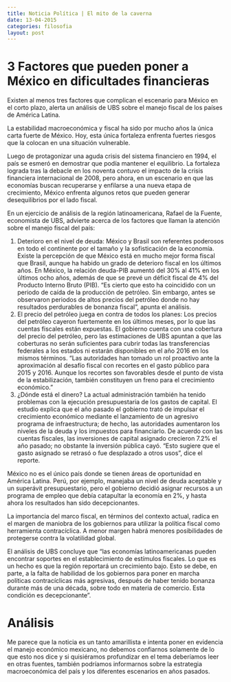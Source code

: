 ```yaml
---
title: Noticia Política | El mito de la caverna
date: 13-04-2015
categories: filosofia
layout: post
---
```


# 3 Factores que pueden poner a México en dificultades financieras 

Existen al menos tres factores que complican el escenario para México en el corto plazo, alerta un análisis de UBS sobre el manejo fiscal de los países de América Latina.

La estabilidad macroeconómica y fiscal ha sido por mucho años la única carta fuerte de México. Hoy, esta única fortaleza enfrenta fuertes riesgos que la colocan en una situación vulnerable.

Luego de protagonizar una aguda crisis del sistema financiero en 1994, el país se esmeró en demostrar que podía mantener el equilibrio. La fortaleza lograda tras la debacle en los noventa contuvo el impacto de la crisis financiera internacional de 2008, pero ahora, en un escenario en que las economías buscan recuperarse y enfilarse a una nueva etapa de crecimiento, México enfrenta algunos retos que pueden generar desequilibrios por el lado fiscal.

En un ejercicio de análisis de la región latinoamericana, Rafael de la Fuente, economista de UBS, advierte acerca de los factores que llaman la atención sobre el manejo fiscal del país:

1. Deterioro en el nivel de deuda: México y Brasil son referentes poderosos en todo el continente por el tamaño y la sofisticación de la economía. Existe la percepción de que México está en mucho mejor forma fiscal que Brasil, aunque ha habido un grado de deterioro fiscal en los últimos años. En México, la relación deuda-PIB aumentó del 30% al 41% en los últimos ocho años, además de que se prevé un déficit fiscal de 4% del Producto Interno Bruto (PIB).  “Es cierto que esto ha coincidido con un periodo de caída de la producción de petróleo. Sin embargo, antes se observaron periodos de altos precios del petróleo donde no hay resultados perdurables de bonanza fiscal”, apunta el análisis.
2. El precio del petróleo juega en contra de todos los planes: Los precios del petróleo cayeron fuertemente en los últimos meses, por lo que las cuentas fiscales están expuestas. El gobierno cuenta con una cobertura del precio del petróleo, pero las estimaciones de UBS apuntan a que las coberturas no serán suficientes para cubrir todas las transferencias federales a los estados ni estarán disponibles en el año 2016 en los mismos términos. “Las autoridades han tomado un rol proactivo ante la aproximación al desafío fiscal con recortes en el gasto público para 2015 y 2016. Aunque los recortes son favorables desde el punto de vista de la estabilización, también constituyen un freno para el crecimiento económico.”
3. ¿Dónde está el dinero? La actual administración también ha tenido problemas con la ejecución presupuestaria de los gastos de capital. El estudio explica que el año pasado el gobierno trató de impulsar el crecimiento económico mediante el lanzamiento de un agresivo programa de infraestructura; ​​de hecho, las autoridades aumentaron los niveles de la deuda y los impuestos para financiarlo. De acuerdo con las cuentas fiscales, las inversiones de capital asignado crecieron 7.2% el año pasado; no obstante la inversión pública cayó. “Esto sugiere que el gasto asignado se retrasó o fue desplazado a otros usos”, dice el reporte.

México no es el único país donde se tienen áreas de oportunidad en América Latina. Perú, por ejemplo, manejaba un nivel de deuda aceptable y un superávit presupuestario, pero el gobierno decidió asignar recursos a un programa de empleo que debía catapultar la economía en 2%, y hasta ahora los resultados han sido decepcionantes.

La importancia del marco fiscal, en términos del contexto actual, radica en el margen de maniobra de los gobiernos para utilizar la política fiscal como herramienta contracíclica. A menor margen habrá menores posibilidades de protegerse contra la volatilidad global.

El análisis de UBS concluye que “las economías latinoamericanas pueden encontrar soportes en el establecimiento de estímulos fiscales. Lo que es un hecho es que la región reportará un crecimiento bajo. Esto se debe, en parte, a la falta de habilidad de los gobiernos para poner en marcha políticas contracíclicas más agresivas, después de haber tenido bonanza durante más de una década, sobre todo en materia de comercio. Esta condición es decepcionante”.

# Análisis 

Me parece que la noticia es un tanto amarillista e intenta poner en evidencia el manejo económico mexicano, no debemos confiarnos solamente de lo que esto nos dice y si quisiéramos profundizar en el tema deberíamos leer en otras fuentes, también podríamos informarnos sobre la estrategia macroeconómica del país y los diferentes escenarios en años pasados.
